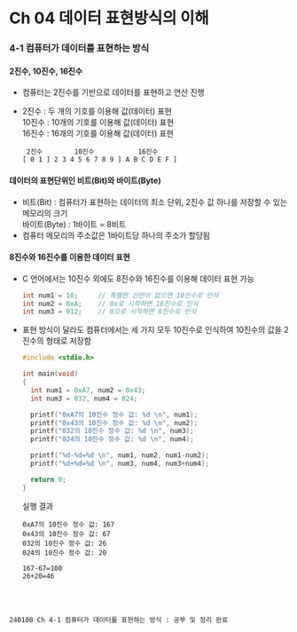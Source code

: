 # Ch 04 데이터 표현방식의 이해

### 4-1 컴퓨터가 데이터를 표현하는 방식

#### 2진수, 10진수, 16진수

- 컴퓨터는 2진수를 기반으로 데이터를 표현하고 연산 진행
- 2진수 : 두 개의 기호를 이용해 값(데이터) 표현 <br>
  10진수 : 10개의 기호를 이용해 값(데이터) 표현 <br>
  16진수 : 16개의 기호를 이용해 값(데이터) 표현

  ```
   2진수        10진수           16진수
  [ 0 1 ] 2 3 4 5 6 7 8 9 ] A B C D E F ]
  ```

#### 데이터의 표현단위인 비트(Bit)와 바이트(Byte)

- 비트(Bit) : 컴퓨터가 표현하는 데이터의 최소 단위, 2진수 값 하나를 저장할 수 있는 메모리의 크기 <br>
  바이트(Byte) : 1바이트 = 8비트
- 컴퓨터 메모리의 주소값은 1바이트당 하나의 주소가 할당됨

#### 8진수와 16진수를 이용한 데이터 표현

- C 언어에서는 10진수 외에도 8진수와 16진수를 이용해 데이터 표현 가능

  ```.c
  int num1 = 10;     // 특별한 선언이 없으면 10진수로 인식
  int num2 = 0xA;    // 0x로 시작하면 16진수로 인식
  int num3 = 012;    // 0으로 시작하면 8진수로 인식
  ```
- 표현 방식이 달라도 컴퓨터에서는 세 가지 모두 10진수로 인식하여 10진수의 값을 2진수의 형태로 저장함

  ```.c
  #include <stdio.h>

  int main(void)
  {
    int num1 = 0xA7, num2 = 0x43;
    int num3 = 032, num4 = 024;

    printf("0xA7의 10진수 정수 값: %d \n", num1);
    printf("0x43의 10진수 정수 값: %d \n", num2);
    printf("032의 10진수 정수 값: %d \n", num3);
    printf("024의 10진수 정수 값: %d \n", num4);

    printf("%d-%d=%d \n", num1, num2, num1-num2);
    printf("%d+%d=%d \n", num3, num4, num3+num4);

    return 0;
  }
  ```
  실행 결과
  ```
  0xA7의 10진수 정수 값: 167
  0x43의 10진수 정수 값: 67
  032의 10진수 정수 값: 26
  024의 10진수 정수 값: 20

  167-67=100
  26+20=46
  ```


<br>
<br>


```
240108 Ch 4-1 컴퓨터가 데이터를 표현하는 방식 : 공부 및 정리 완료
```
